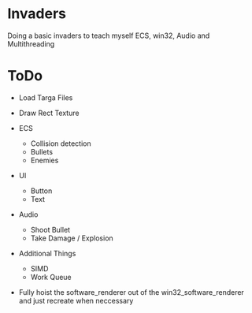 # Invaders
Doing a basic invaders to teach myself ECS, win32, Audio and Multithreading


# ToDo
* Load Targa Files
* Draw Rect Texture

* ECS
    * Collision detection
    * Bullets
    * Enemies

* UI 
    * Button
    * Text 

* Audio
    * Shoot Bullet
    * Take Damage / Explosion

* Additional Things 
    * SIMD 
    * Work Queue

* Fully hoist the software_renderer out of the win32_software_renderer and just recreate when neccessary
